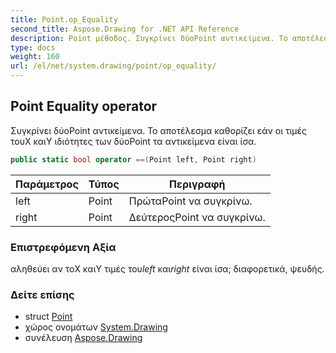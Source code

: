 ```yaml
---
title: Point.op_Equality
second_title: Aspose.Drawing for .NET API Reference
description: Point μέθοδος. Συγκρίνει δύοPoint αντικείμενα. Το αποτέλεσμα καθορίζει εάν οι τιμές τουX καιY ιδιότητες των δύοPoint τα αντικείμενα είναι ίσα.
type: docs
weight: 160
url: /el/net/system.drawing/point/op_equality/
---
```

## Point Equality operator

Συγκρίνει δύοPoint αντικείμενα. Το αποτέλεσμα καθορίζει εάν οι τιμές τουX καιY ιδιότητες των δύοPoint τα αντικείμενα είναι ίσα.

```csharp
public static bool operator ==(Point left, Point right)
```

| Παράμετρος | Τύπος | Περιγραφή |
| --- | --- | --- |
| left | Point | ΠρώταPoint να συγκρίνω. |
| right | Point | ΔεύτεροςPoint να συγκρίνω. |

### Επιστρεφόμενη Αξία

αληθεύει αν τοX καιY τιμές του*left* και*right* είναι ίσα; διαφορετικά, ψευδής.

### Δείτε επίσης

* struct [Point](../)
* χώρος ονομάτων [System.Drawing](../../point/)
* συνέλευση [Aspose.Drawing](../../../)


